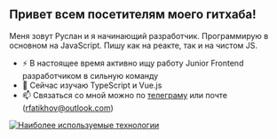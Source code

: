## Привет всем посетителям моего гитхаба!

Меня зовут Руслан и я начинающий разработчик. Программирую в основном на JavaScript. Пишу как на реакте, так и на чистом JS.

- ⚡ В настоящее время активно ищу работу Junior Frontend разработчиком в сильную команду
- 🌱 Сейчас изучаю TypeScript и Vue.js
- 📫 Связаться со мной можно по [телеграму](t.me/rfatykhov) или почте (rfatikhov@outlook.com)
                               
[![Наиболее используемые технологии](https://github-readme-stats.vercel.app/api/top-langs/?username=rfatykhov&layout=compact&show_icons=true&theme=dracula)](https://github.com/anuraghazra/github-readme-stats)

